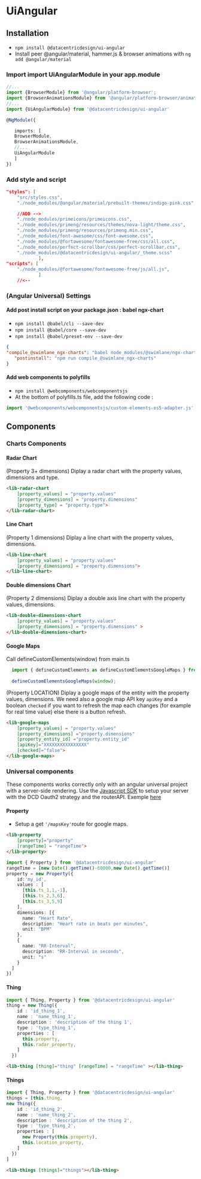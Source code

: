 # UiAngular

## Installation

- `npm install @datacentricdesign/ui-angular`
- Install peer @angular/material, hammer.js & browser animations with `ng add @angular/material`

### Import import UiAngularModule in your app.module 
 ```ts
//...
import {BrowserModule} from '@angular/platform-browser';
import {BrowserAnimationsModule} from '@angular/platform-browser/animations';
//...
import {UiAngularModule} from '@datacentricdesign/ui-angular'

@NgModule({

    imports: [
    BrowserModule,
    BrowserAnimationsModule,
    //...
    UiAngularModule
    ]
})
 ```

### Add style and script 

```json
"styles": [
    "src/styles.css",
    "./node_modules/@angular/material/prebuilt-themes/indigo-pink.css",

    //ADD -->
    "./node_modules/primeicons/primeicons.css",
    "./node_modules/primeng/resources/themes/nova-light/theme.css",
    "./node_modules/primeng/resources/primeng.min.css",
    "./node_modules/font-awesome/css/font-awesome.css",
    "./node_modules/@fortawesome/fontawesome-free/css/all.css",
    "./node_modules/perfect-scrollbar/css/perfect-scrollbar.css",
    "./node_modules/@datacentricdesign/ui-angular/_theme.scss"
            ],
"scripts": [
    "./node_modules/@fortawesome/fontawesome-free/js/all.js",
            ]
    //<--
```


### (Angular Universal) Settings

#### Add post install script on your package.json : babel ngx-chart

 - `npm install @babel/cli --save-dev`
 - `npm install @babel/core --save-dev`
 - `npm install @babel/preset-env --save-dev`

 ```json
 {
 "compile_@swimlane_ngx-charts": "babel node_modules/@swimlane/ngx-charts -d node_modules/@swimlane/ngx-charts --presets @babel/preset-env",
    "postinstall": "npm run compile_@swimlane_ngx-charts"
 }
```

#### Add web components to polyfills

- `npm install @webcomponents/webcomponentsjs`
- At the bottom of polyfills.ts file, add the following code :
```ts
import '@webcomponents/webcomponentsjs/custom-elements-es5-adapter.js'
```

## Components

### Charts Components

#### Radar Chart

(Property 3+ dimensions) Diplay a radar chart with the property values, dimensions and type.

```html
<lib-radar-chart 
    [property_values] = "property.values"
    [property_dimensions] = "property.dimensions" 
    [property_type] = "property.type">
</lib-radar-chart>
```



#### Line Chart

(Property 1 dimensions) Diplay a line chart with the property values, dimensions.

```html        
<lib-line-chart 
    [property_values] = "property.values"
    [property_dimensions] = "property.dimensions">
</lib-line-chart>
```

#### Double dimensions Chart

(Property 2 dimensions) Diplay a double axis line chart with the property values, dimensions.

```html
<lib-double-dimensions-chart 
    [property_values] = "property.values"
    [property_dimensions] = "property.dimensions" >
</lib-double-dimensions-chart>
```

#### Google Maps

Call defineCustomElements(window) from main.ts

```ts  
  import { defineCustomElements as defineCustomElementsGoogleMaps } from 'web-google-maps/dist/loader';
  
  defineCustomElementsGoogleMaps(window);
```

(Property LOCATION) Diplay a google maps of the entity with the property values, dimensions. 
We need also a google map API key `apiKey` and a boolean `checked` if you want to refresh the map each changes (for example for real time value) else there is a button refresh.

```html
<lib-google-maps 
    [property_values] = "property.values"
    [property_dimensions] ="property.dimensions" 
    [property_entity_id] ="property.entity_id"  
    [apiKey]="XXXXXXXXXXXXXXXX" 
    [checked]="false">
</lib-google-maps>
```


### Universal components

These components works correctly only with an angular universal project with a server-side rendering.
Use the [Javascript SDK](https://www.npmjs.com/package/@datacentricdesign/sdk-js) to setup your server with the DCD Oauth2 strategy and the routerAPI.
Exemple [here](https://github.com/datacentricdesign/dcd-data-subject) 

#### Property

- Setup a get `'/mapsKey'`route for google maps.

```html
<lib-property 
    [property]="property" 
    [rangeTime] = "rangeTime">
</lib-property>
```

```ts
import { Property } from '@datacentricdesign/ui-angular'
rangeTime = [new Date().getTime()-60000,new Date().getTime()]
property = new Property({
    id:'my_id',
    values : [
      [this.ts_1,1,-1],
      [this.ts_2,3,6],
      [this.ts_3,5,9]
    ],
    dimensions: [{
      name: "Heart Rate",
      description: "Heart rate in beats per minutes",
      unit: "BPM"
    },
    {
      name: "RR-Interval",
      description: "RR-Interval in seconds",
      unit: "s"
    }
  ]
})
```

#### Thing

```ts 
import { Thing, Property } from '@datacentricdesign/ui-angular'
thing = new Thing({
    id : 'id_thing_1',
    name : 'name_thing_1',
    description : 'description of the thing 1',
    type : 'type_thing_1',
    properties : [
      this.property,
      this.radar_property,
    ]
  })
```

```html
<lib-thing [thing]="thing" [rangeTime] = "rangeTime" ></lib-thing>
```

#### Things

```ts
import { Thing, Property } from '@datacentricdesign/ui-angular'
things = [this.thing,
new Thing({
    id : 'id_thing_2',
    name : 'name_thing_2',
    description : 'description of the thing 2',
    type : 'type_thing_2',
    properties : [
      new Property(this.property),
      this.location_property,
    ]
  })
]
```

```html
<lib-things [things]="things"></lib-thing>
```





